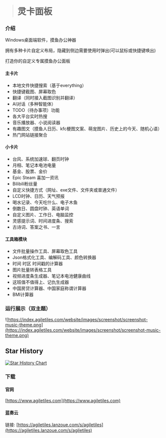  > # 灵卡面板

### 介绍

Windows桌面端软件，摸鱼办公神器

拥有多种卡片自定义布局，隐藏到侧边需要使用时弹出(可以鼠标或快捷键唤出)

打造你的自定义专属摸鱼办公面板

#### 主卡片
* 本地文件快捷搜索（基于everything）
* 快捷键截图、屏幕取色
* 翻译（同时接入截图识别并翻译）
* AI对话（多种智能体）
* TODO（待办事项）功能
* 各大平台实时热搜
* 音乐播放器、小说阅读器
* 有趣图文（摸鱼人日历、kfc梗图文案、萌宠图片、历史上的今天、随机心语）
* 热门网站链接聚合

#### 小卡片
* 台风、系统加速球、翻页时钟
* 月相、笔记本电池电量
* 基金、股票、金价
* Epic Steam 喜加一资讯
* Bilibili粉丝量
* 自定义快捷方式（网址、exe文件、文件夹或普通文件）
* LCD时钟、日历、天气预报
* 喝水记录、今天吃什么、电子木鱼
* 倒数日、圆盘时钟、英语单词
* 自定义图片、工作日、电脑监控
* 灵感提示词、时间进度条、搜索
* 古诗词、答案之书、一言

#### 工具箱模块
* 文件批量操作工具、屏幕取色工具
* Json格式化工具、编解码工具、颜色转换器
* 时间 时区 时间戳的计算器
* 图片批量转表格工具
* 视频进度条生成器、笔记本电池健康曲线
* 这班值不值得上、记仇生成器
* 中国房贷计算器、中国家庭称谓计算器
* BMI计算器

### 运行展示（双主题）

![https://index.agiletiles.com/website/images/screenshot/screenshot-music-theme.png](https://index.agiletiles.com/website/images/screenshot/screenshot-music-theme.png)

## Star History

[![Star History Chart](https://api.star-history.com/svg?repos=baby7/agile-tiles&type=Date)](https://www.star-history.com/#baby7/agile-tiles&Date)

### 下载

#### 官网

[https://www.agiletiles.com](https://www.agiletiles.com)

#### 蓝奏云

链接: [https://agiletiles.lanzoue.com/s/agiletiles](https://agiletiles.lanzoue.com/s/agiletiles)